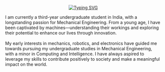 <p align="center">
  <a href="https://git.io/typing-svg">
<img src="https://readme-typing-svg.demolab.com?font=Courier+New&size=30&pause=100&color=FFFFFF&width=600&lines=Hi+there%2C;I'm+Varad+Gorantyal+%F0%9F%91%8B" alt="Typing SVG">
  </a>
</p>

I am currently a third-year undergraduate student in India, with a longstanding passion for Mechanical Engineering. From a young age, I have been captivated
by machines—understanding their workings and exploring their potential to enhance our lives through innovation.
<br />
<br />
My early interests in mechanics, robotics, and electronics have guided me towards pursuing my undergraduate studies 
in Mechanical Engineering, with a minor in Computing and Intelligence. I have always aspired to leverage my skills to
contribute positively to society and make a meaningful impact on the world.

